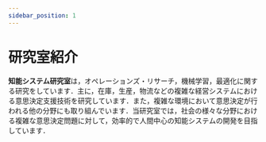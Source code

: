 ```yaml
---
sidebar_position: 1
---
```


# 研究室紹介

<!-- The Intelligent Systems Laboratory (ISL) researches operations research, machine learning, and optimization methods to improve decision-making for complex systems. Of particular interest are systems for inventory, manufacturing, transportation, and supply chain management, as well as other applications where decisions are made in uncertain, dynamic environments. Research at ISL focuses on efficient, human-centered computational methods for deriving optimal or satisfactory decisions for various complex problems. -->

**知能システム研究室**は，オペレーションズ・リサーチ，機械学習，最適化に関する研究をしています．主に，在庫，生産，物流などの複雑な経営システムにおける意思決定支援技術を研究しています．また，複雑な環境において意思決定が行われる他の分野にも取り組んでいます．当研究室では，社会の様々な分野における複雑な意思決定問題に対して，効率的で人間中心の知能システムの開発を目指しています．